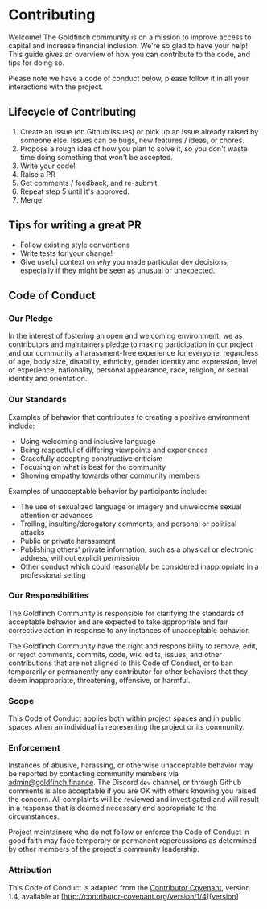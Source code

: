 # Contributing

Welcome! The Goldfinch community is on a mission to improve access to capital and increase financial inclusion. We're so glad to have your help! This guide gives an overview of how you can contribute to the code, and tips for doing so.

Please note we have a code of conduct below, please follow it in all your interactions with the project.

## Lifecycle of Contributing
1. Create an issue (on Github Issues) or pick up an issue already raised by someone else. Issues can be bugs, new features / ideas, or chores.
2. Propose a rough idea of how you plan to solve it, so you don't waste time doing something that won't be accepted.
3. Write your code!
4. Raise a PR
5. Get comments / feedback, and re-submit
6. Repeat step 5 until it's approved.
7. Merge!

## Tips for writing a great PR
* Follow existing style conventions
* Write tests for your change!
* Give useful context on *why* you made particular dev decisions, especially if they might be seen as unusual or unexpected.

## Code of Conduct

### Our Pledge

In the interest of fostering an open and welcoming environment, we as
contributors and maintainers pledge to making participation in our project and
our community a harassment-free experience for everyone, regardless of age, body
size, disability, ethnicity, gender identity and expression, level of experience,
nationality, personal appearance, race, religion, or sexual identity and
orientation.

### Our Standards

Examples of behavior that contributes to creating a positive environment
include:

* Using welcoming and inclusive language
* Being respectful of differing viewpoints and experiences
* Gracefully accepting constructive criticism
* Focusing on what is best for the community
* Showing empathy towards other community members

Examples of unacceptable behavior by participants include:

* The use of sexualized language or imagery and unwelcome sexual attention or
advances
* Trolling, insulting/derogatory comments, and personal or political attacks
* Public or private harassment
* Publishing others' private information, such as a physical or electronic
  address, without explicit permission
* Other conduct which could reasonably be considered inappropriate in a
  professional setting

### Our Responsibilities

The Goldfinch Community is responsible for clarifying the standards of acceptable
behavior and are expected to take appropriate and fair corrective action in
response to any instances of unacceptable behavior.

The Goldfinch Community have the right and responsibility to remove, edit, or
reject comments, commits, code, wiki edits, issues, and other contributions
that are not aligned to this Code of Conduct, or to ban temporarily or
permanently any contributor for other behaviors that they deem inappropriate,
threatening, offensive, or harmful.

### Scope

This Code of Conduct applies both within project spaces and in public spaces
when an individual is representing the project or its community.

### Enforcement

Instances of abusive, harassing, or otherwise unacceptable behavior may be
reported by contacting community members via admin@goldfinch.finance. The Discord `dev` channel, or through Github comments is also acceptable if you are OK with others knowing you raised the concern.
All complaints will be reviewed and investigated and will result in a response that is deemed necessary and appropriate to the circumstances.

Project maintainers who do not follow or enforce the Code of Conduct in good
faith may face temporary or permanent repercussions as determined by other
members of the project's community leadership.

### Attribution

This Code of Conduct is adapted from the [Contributor Covenant][homepage], version 1.4,
available at [http://contributor-covenant.org/version/1/4][version]

[homepage]: http://contributor-covenant.org
[version]: http://contributor-covenant.org/version/1/4/